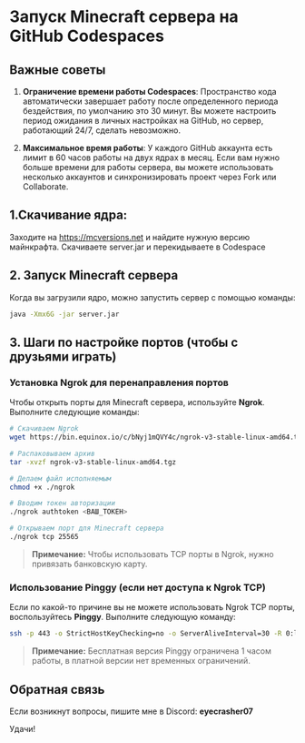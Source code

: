 
# Запуск Minecraft сервера на GitHub Codespaces

## Важные советы

1. **Ограничение времени работы Codespaces**: Пространство кода автоматически завершает работу после определенного периода бездействия, по умолчанию это 30 минут. Вы можете настроить период ожидания в личных настройках на GitHub, но сервер, работающий 24/7, сделать невозможно.

2. **Максимальное время работы**: У каждого GitHub аккаунта есть лимит в 60 часов работы на двух ядрах в месяц. Если вам нужно больше времени для работы сервера, вы можете использовать несколько аккаунтов и синхронизировать проект через Fork или Collaborate.

## 1.Скачивание ядра:
Заходите на https://mcversions.net и найдите нужную версию майнкрафта. Скачиваете server.jar и перекидываете в Codespace

## 2. Запуск Minecraft сервера
Когда вы загрузили ядро, можно запустить сервер с помощью команды:

```bash
java -Xmx6G -jar server.jar
```

## 3. Шаги по настройке портов (чтобы с друзьями играть)

### Установка Ngrok для перенаправления портов
Чтобы открыть порты для Minecraft сервера, используйте **Ngrok**. Выполните следующие команды:

```bash
# Скачиваем Ngrok
wget https://bin.equinox.io/c/bNyj1mQVY4c/ngrok-v3-stable-linux-amd64.tgz

# Распаковываем архив
tar -xvzf ngrok-v3-stable-linux-amd64.tgz

# Делаем файл исполняемым
chmod +x ./ngrok

# Вводим токен авторизации
./ngrok authtoken <ВАШ_ТОКЕН>

# Открываем порт для Minecraft сервера
./ngrok tcp 25565
```

> **Примечание:** Чтобы использовать TCP порты в Ngrok, нужно привязать банковскую карту.

### Использование Pinggy (если нет доступа к Ngrok TCP)
Если по какой-то причине вы не можете использовать Ngrok TCP порты, воспользуйтесь **Pinggy**. Выполните следующую команду:

```bash
ssh -p 443 -o StrictHostKeyChecking=no -o ServerAliveInterval=30 -R 0:localhost:<ПОРТ_СЕРВЕРА> tcp@a.pinggy.io
```

> **Примечание:** Бесплатная версия Pinggy ограничена 1 часом работы, в платной версии нет временных ограничений.

## Обратная связь
Если возникнут вопросы, пишите мне в Discord: **eyecrasher07**

Удачи!
